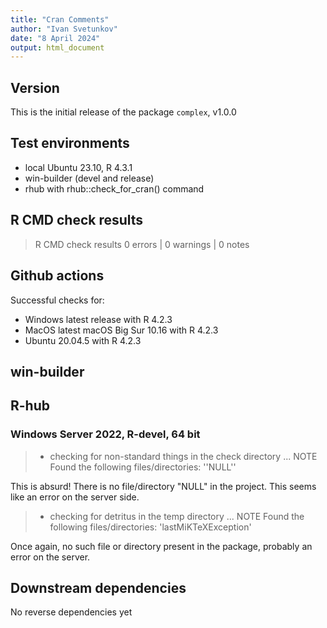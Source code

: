 ```yaml
---
title: "Cran Comments"
author: "Ivan Svetunkov"
date: "8 April 2024"
output: html_document
---
```


## Version
This is the initial release of the package `complex`, v1.0.0


## Test environments
* local Ubuntu 23.10, R 4.3.1
* win-builder (devel and release)
* rhub with rhub::check_for_cran() command


## R CMD check results
>R CMD check results
>0 errors | 0 warnings | 0 notes


## Github actions
Successful checks for:

- Windows latest release with R 4.2.3
- MacOS latest macOS Big Sur 10.16 with R 4.2.3
- Ubuntu 20.04.5 with R 4.2.3


## win-builder



## R-hub
### Windows Server 2022, R-devel, 64 bit
>* checking for non-standard things in the check directory ... NOTE
>Found the following files/directories:
>  ''NULL''

This is absurd! There is no file/directory "NULL" in the project. This seems like an error on the server side.

>* checking for detritus in the temp directory ... NOTE
>Found the following files/directories:
>  'lastMiKTeXException'

Once again, no such file or directory present in the package, probably an error on the server.

## Downstream dependencies
No reverse dependencies yet
